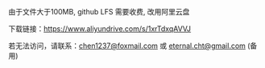 由于文件大于100MB, github LFS 需要收费, 改用阿里云盘

下载链接：https://www.aliyundrive.com/s/1xrTdxqAVVJ

若无法访问，请联系：chen1237@foxmail.com 或 eternal.cht@gmail.com (备用)
